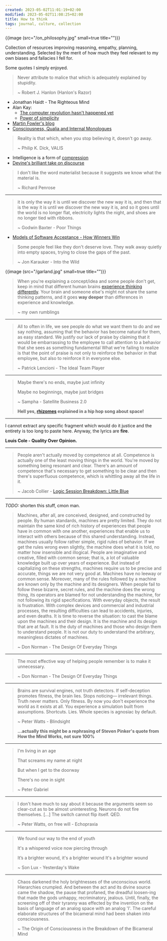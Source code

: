 ```yaml
---
created: 2023-05-02T11:01:19+02:00
modified: 2023-05-02T11:08:25+02:00
title: How to think
tags: journal, culture, collection
---
```


{{image (src="/on_philosophy.jpg" small=true title="")}}

Collection of resources improving reasoning, empathy, planning, understanding.
Selected by the merit of how much they feel relevant to my own biases and
fallacies I fell for.

Some quotes I simply enjoyed.

> Never attribute to malice that
> which is adequately explained
> by stupidity.
>
> ~ Robert J. Hanlon (Hanlon's Razor)

- Jonathan Haidt - The Righteous Mind
- Alan Kay:
  - [The computer revolution hasn't happened yet](https://invidious.baczek.me/watch?v=oKg1hTOQXoY)
  - [Power of simplicity](https://invidious.baczek.me/watch?v=NdSD07U5uBs)
- [Martin Fowler's blog](https://martinfowler.com/)
- [Consciousness, Qualia and Internal Monologues](https://youtu.be/qd1LG_2Fthk)

> Reality is that which, when you stop believing it, doesn't go away.
>
> ~ Philip K. Dick, VALIS

- Intelligence is a form of [compression](http://prize.hutter1.net/)
- [Devine's brilliant take on
  discourse](https://wiki.xxiivv.com/site/discourse.html)

> I don't like the word materialist
> because it suggests we know
> what the material is.
>
> ~ Richard Penrose

---

> it is only the way it is until we discover
> the new way it is, and then that is the way
> it is until we discover the new way it is,
> and so it goes until the world is no longer
> flat, electricity lights the night, and
> shoes are no longer tied with ribbons.
>
> ~ Godwin Baxter - Poor Things

- [Models of Software Acceptance - How Winners Win](https://www.dreamsongs.com/Files/AcceptanceModels.pdf)

> Some people feel like they don't deserve love.
> They walk away quietly into empty spaces, trying
> to close the gaps of the past.
>
> ~ Jon Karauker - Into the Wild

{{image (src="/garland.jpg" small=true title="")}}

> When you're explaining a concept/idea and some people don't get, keep in mind
> that different human brains [experience thinking
> differently](https://gwern.net/doc/psychology/linguistics/2024-fedorenko.pdf).
> Your brain and someone else's might not share the same thinking patterns, and
> it goes **way deeper** than differences in experience and knowledge.
>
> ~ my own rumblings

---

> All to often in life, we see people do what we want them to do and we say
> nothing, assuming that the behavior has become natural for them, as easy
> standard. We justify our lack of praise by claiming that it would be
> embarrassing to the employee to call attention to a behavior that she sees as
> something fundamental What we're failing to realize is that the point of
> praise is not only to reinforce the behavior in that employee, but also to
> reinforce it in everyone else.
>
> ~ Patrick Lencioni - The Ideal Team Player

---

> Maybe there's no ends, maybe just infinity
>
> Maybe no beginnings, maybe just bridges
>
> ~ Sampha - Satellite Business 2.0
>
> **Hell yes, [rhizomes](<https://en.wikipedia.org/wiki/Rhizome_(philosophy)>) explained in a hip hop song about space!**

---

I cannot extract any specific fragment which would do it justice and the
entirety is too long to paste here. Anyway, the lyrics are **fire**.

**Louis Cole - Quality Over Opinion.**

---

> People aren't actually moved by competence at all. Competence is actually one
> of the least moving things in the world. You're moved by something being
> resonant and clear. There's an amount of competence that's necessary to get
> something to be clear and then there's superfluous competence, which is
> whittling away all the life in it.
>
> ~ Jacob Collier - [Logic Session Breakdown: Little Blue](https://youtu.be/M-Ii2_GgdRs?si=Mik_xJahM9wZ0Sup)

---

_TODO:_ shorten this stuff, cmon man.

> Machines, after all, are conceived, designed, and constructed by people. By
> human standards, machines are pretty limited. They do not maintain the same
> kind of rich history of experiences that people have in common with one another,
> experiences that enable us to interact with others because of this shared
> understanding. Instead, machines usually follow rather simple, rigid rules of
> behavior. If we get the rules wrong even slightly, the machine does what it
> is told, no matter how insensible and illogical. People are imaginative and
> creative, filled with common sense; that is, a lot of valuable knowledge built
> up over years of experience. But instead of capitalizing on these strengths,
> machines require us to be precise and accurate, things we are not very good at.
> Machines have no leeway or common sense. Moreover, many of the rules followed
> by a machine are known only by the machine and its designers. When people fail
> to follow these bizarre, secret rules, and the machine does the wrong thing,
> its operators are blamed for not understanding the machine, for not following
> its rigid specifications. With everyday objects, the result is frustration.
> With complex devices and commercial and industrial processes, the resulting
> difficulties can lead to accidents, injuries, and even deaths. It is time to
> reverse the situation: to cast the blame upon the machines and their design. It
> is the machine and its design that are at fault. It is the duty of machines and
> those who design them to understand people. It is not our duty to understand the
> arbitrary, meaningless dictates of machines.
>
> ~ Don Norman - The Design Of Everyday Things

---

> The most effective way of helping people remember is to make it unnecessary.
>
> ~ Don Norman - The Design Of Everyday Things

---

> Brains are survival engines, not truth detectors. If self-deception promotes
> fitness, the brain lies. Stops noticing— irrelevant things. Truth never
> matters. Only fitness. By now you don't experience the world as it exists
> at all. You experience a simulation built from assumptions. Shortcuts. Lies.
> Whole species is agnosiac by default.
>
> ~ Peter Watts - Blindsight
>
> **...actually this might be a rephrasing of Steven Pinker's quote from How the Mind Works, not sure 100%**

---

> I'm living in an age
>
> That screams my name at night
>
> But when I get to the doorway
>
> There's no one in sight
>
> ~ Peter Gabriel

---

> I don't have much to say about it because the arguments seem so clear-cut as
> to be almost uninteresting. Neurons do not fire themselves. [...] The switch
> cannot flip itself. QED.
>
> ~ Peter Watts, on free will - Echopraxia

---

> We found our way to the end of youth
>
> It's a whispered voice now piercing through
>
> It’s a brighter wound, it's a brighter wound It's a brighter wound
>
> ~ Son Lux - Yesterday's Wake

---

> Chaos darkened the holy brightnesses of the unconscious world. Hierarchies
> crumpled. And between the act and its divine source came the shadow, the
> pause that profaned, the dreadful loosen-ing that made the gods unhappy,
> recriminatory, jealous. Until, finally, the screening off of their tyranny was
> effected by the invention on the basis of language of an analog space with an
> analog 'I'. The careful elaborate structures of the bicameral mind had been
> shaken into consciousness.
>
> ~ The Origin of Consciousness in the Breakdown of the Bicameral Mind
